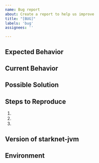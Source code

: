 ```yaml
---
name: Bug report
about: Create a report to help us improve
title: "[BUG]"
labels: 'bug'
assignees: ''

---
```


<!--- Provide a general summary of the issue in the Title above -->

## Expected Behavior
<!--- Tell us what should happen -->

## Current Behavior
<!--- Tell us what happens instead of the expected behavior -->

## Possible Solution
<!--- Not obligatory, but suggest a fix/reason for the bug, -->

## Steps to Reproduce
<!--- Provide a link to a live example, or an unambiguous set of steps to -->
<!--- reproduce this bug. Include code to reproduce, if relevant -->
1.
2.
3.

## Version of starknet-jvm
<!--- Provide version number of the starknet-jvm library -->

## Environment
<!--- What environment, platforms of frameworks are you using  -->
<!--- Providing context helps us come up with a solution that is most useful in the real world -->
